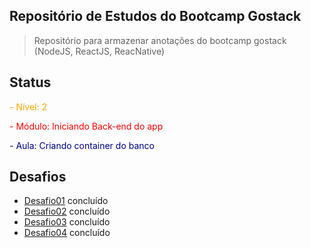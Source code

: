 ## Repositório de Estudos do Bootcamp Gostack

> Repositório para armazenar anotações do bootcamp gostack (NodeJS, ReactJS, ReacNative)

## Status

<span style="color:orange;">- Nível:  2</span>

<span style="color:red;">- Módulo:  Iniciando Back-end do app</span>

<span style="color:darkblue;">- Aula: Criando container do banco</span>

## Desafios

* [Desafio01](https://github.com/brunosana/rocketseat-gostack-desafio01) concluído
* [Desafio02](https://github.com/brunosana/rocketseat-gostack-desafio02) concluído
* [Desafio03](https://github.com/brunosana/rocketseat-gostack-desafio03) concluído
* [Desafio04](https://github.com/brunosana/rocketseat-gostack-desafio04) concluído